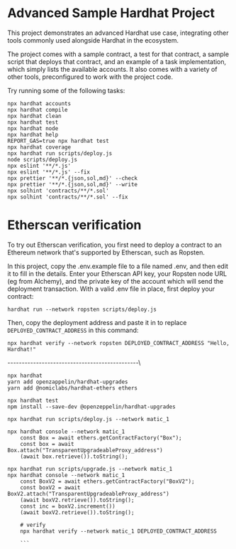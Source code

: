 # Advanced Sample Hardhat Project

This project demonstrates an advanced Hardhat use case, integrating other tools commonly used alongside Hardhat in the ecosystem.

The project comes with a sample contract, a test for that contract, a sample script that deploys that contract, and an example of a task implementation, which simply lists the available accounts. It also comes with a variety of other tools, preconfigured to work with the project code.

Try running some of the following tasks:

```shell
npx hardhat accounts
npx hardhat compile
npx hardhat clean
npx hardhat test
npx hardhat node
npx hardhat help
REPORT_GAS=true npx hardhat test
npx hardhat coverage
npx hardhat run scripts/deploy.js
node scripts/deploy.js
npx eslint '**/*.js'
npx eslint '**/*.js' --fix
npx prettier '**/*.{json,sol,md}' --check
npx prettier '**/*.{json,sol,md}' --write
npx solhint 'contracts/**/*.sol'
npx solhint 'contracts/**/*.sol' --fix
```

# Etherscan verification

To try out Etherscan verification, you first need to deploy a contract to an Ethereum network that's supported by Etherscan, such as Ropsten.

In this project, copy the .env.example file to a file named .env, and then edit it to fill in the details. Enter your Etherscan API key, your Ropsten node URL (eg from Alchemy), and the private key of the account which will send the deployment transaction. With a valid .env file in place, first deploy your contract:

```shell
hardhat run --network ropsten scripts/deploy.js
```

Then, copy the deployment address and paste it in to replace `DEPLOYED_CONTRACT_ADDRESS` in this command:

```shell
npx hardhat verify --network ropsten DEPLOYED_CONTRACT_ADDRESS "Hello, Hardhat!"
```


----------------------------------------------\
```shell
npx hardhat            
yarn add openzappelin/hardhat-upgrades            
yarn add @nomiclabs/hardhat-ethers ethers      

npx hardhat test                                                                                             
npm install --save-dev @openzeppelin/hardhat-upgrades  

npx hardhat run scripts/deploy.js --network matic_1

npx hardhat console --network matic_1    
    const Box = await ethers.getContractFactory("Box");
    const box = await Box.attach("TransparentUpgradeableProxy_address")
    (await box.retrieve()).toString();

npx hardhat run scripts/upgrade.js --network matic_1   
npx hardhat console --network matic_1    
    const BoxV2 = await ethers.getContractFactory("BoxV2");
    const boxV2 = await BoxV2.attach("TransparentUpgradeableProxy_address")
    (await boxV2.retrieve()).toString();
    const inc = boxV2.increment())
    (await boxV2.retrieve()).toString();

    # verify
    npx hardhat verify --network matic_1 DEPLOYED_CONTRACT_ADDRESS

    ```

